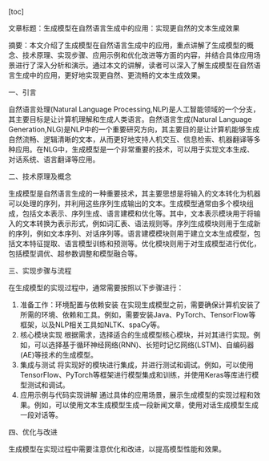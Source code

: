 
[toc]                    
                
                
文章标题：生成模型在自然语言生成中的应用：实现更自然的文本生成效果

摘要：本文介绍了生成模型在自然语言生成中的应用，重点讲解了生成模型的概念、技术原理、实现步骤、应用示例和优化改进等方面的内容，并结合具体应用场景进行了深入分析和演示。通过本文的讲解，读者可以深入了解生成模型在自然语言生成中的应用，更好地实现更自然、更流畅的文本生成效果。

一、引言

自然语言处理(Natural Language Processing,NLP)是人工智能领域的一个分支，其主要目标是让计算机理解和生成人类语言。自然语言生成(Natural Language Generation,NLG)是NLP中的一个重要研究方向，其主要目的是让计算机能够生成自然流畅、逻辑清晰的文本，从而更好地支持人机交互、信息检索、机器翻译等多种应用。在NLG中，生成模型是一个非常重要的技术，可以用于实现文本生成、对话系统、语言翻译等应用。

二、技术原理及概念

生成模型是自然语言生成的一种重要技术，其主要思想是将输入的文本转化为机器可以处理的序列，并利用这些序列生成输出的文本。生成模型通常由多个模块组成，包括文本表示、序列生成、语言建模和优化等。其中，文本表示模块用于将输入的文本转换为表示形式，例如词汇表、语法规则等。序列生成模块则用于生成新的序列，例如文本序列、对话序列等。语言建模模块则用于建立文本生成模型，包括文本特征提取、语言模型训练和预测等。优化模块则用于对生成模型进行优化，包括模型调优、超参数调整和模型融合等。

三、实现步骤与流程

在生成模型的实现过程中，通常需要按照以下步骤进行：

1. 准备工作：环境配置与依赖安装
在实现生成模型之前，需要确保计算机安装了所需的环境、依赖和工具。例如，需要安装Java、PyTorch、TensorFlow等框架，以及NLP相关工具如NLTK、spaCy等。
2. 核心模块实现
根据需求，选择适合的生成模型核心模块，并对其进行实现。例如，可以选择基于循环神经网络(RNN)、长短时记忆网络(LSTM)、自编码器(AE)等技术的生成模型。
3. 集成与测试
将实现好的模块进行集成，并进行测试和调试。例如，可以使用TensorFlow、PyTorch等框架进行模型集成和训练，并使用Keras等库进行模型测试和调试。
4. 应用示例与代码实现讲解
通过具体的应用场景，展示生成模型的实现过程和效果。例如，可以使用文本生成模型生成一段新闻文章，使用对话生成模型生成一段对话等。

四、优化与改进

生成模型在实现过程中需要注意优化和改进，以提高模型性能和效果。

